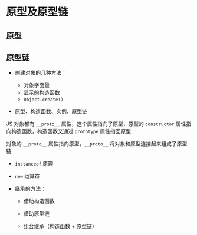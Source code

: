 # 原型及原型链

## 原型

## 原型链

- 创建对象的几种方法：

  - 对象字面量
  - 显示的构造函数
  - `Object.create()`

- 原型、构造函数、实例、原型链

JS 对象都有 `__proto__` 属性，这个属性指向了原型，原型的 `constructor` 属性指向构造函数，构造函数又通过 `prototype` 属性指回原型

对象的 `__proto__` 属性指向原型，`__proto__` 将对象和原型连接起来组成了原型链

- `instanceof` 原理

- `new` 运算符

- 继承的方法：

  - 借助构造函数

  - 借助原型链

  - 组合继承（构造函数 + 原型链）
  